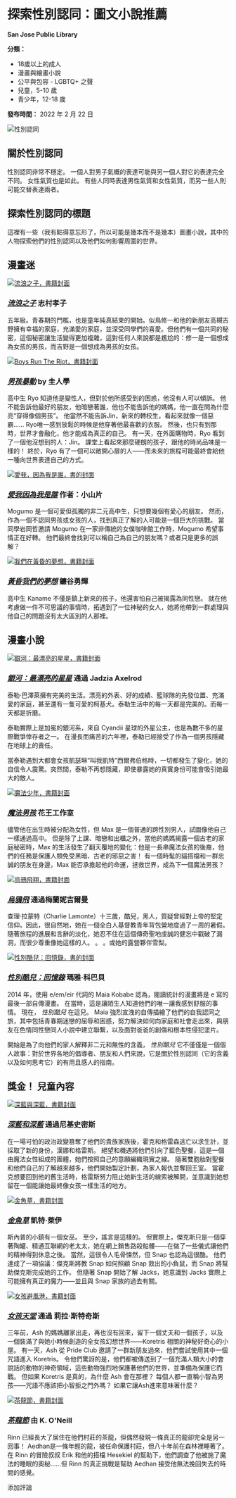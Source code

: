 # 探索性別認同：圖文小說推薦

**San Jose Public Library**

**分類：**
- 18歲以上的成人
- 漫畫與繪畫小說
- 公平與包容 - LGBTQ+ 之聲
- 兒童，5-10 歲
- 青少年，12-18 歲

**發布時間：** 2022 年 2 月 22 日

![性別認同](https://d4804za1f1gw.cloudfront.net/wp-content/uploads/sites/142/2023/07/gender.jpg)

## 關於性別認同

性別認同非常不穩定。 一個人對男子氣概的表達可能與另一個人對它的表達完全不同。 女性氣質也是如此。 有些人同時表達男性氣質和女性氣質，而另一些人則可能交替表達兩者。

## 探索性別認同的標題

這裡有一些（我有點得意忘形了，所以可能是幾本而不是幾本）圖畫小說，其中的人物探索他們的性別認同以及他們如何影響周圍的世界。

## 漫畫迷

[![流浪之子，書籍封面](https://contentcafe2.btol.com/ContentCafe/Jacket.aspx?UserID=ContentCafeClient&Password=Client&Return=T&Type=M&Value=9781606994160)](https://linkencore.iii.com/iii/encore/record/C__Rb32303772__Swandering%20son__Orightresult__U__X6;jsessionid=B56DE83FB6B3D38230B0647E798AE12D?lang=eng&suite=def)

### _[流浪之子](https://linkencore.iii.com/iii/encore/record/C__Rb32303772__Swandering%20son__Orightresult__U__X6;jsessionid=B56DE83FB6B3D38230B0647E798AE12D?lang=eng&suite=def)_ 志村孝子

五年級。青春期的門檻，也是童年純真結束的開始。似鳥修一和他的新朋友高槻吉野擁有幸福的家庭，充滿愛的家庭，並深受同學們的喜愛。但他們有一個共同的秘密，這個秘密讓生活變得更加複雜，這對任何人來說都是尷尬的：修一是一個想成為女孩的男孩，而吉野是一個想成為男孩的女孩。

[![Boys Run The Riot，書籍封面](https://contentcafe2.btol.com/ContentCafe/Jacket.aspx?UserID=ContentCafeClient&Password=Client&Return=T&Type=M&Value=9781646512485)](https://sjpl.bibliocommons.com/v2/record/S156C6422379)

### _[男孩暴動](https://sjpl.bibliocommons.com/v2/record/S156C6422379)_ by 圭人學

高中生 Ryo 知道他是變性人，但對於他所感受到的困惑，他沒有人可以傾訴。 他不能告訴他最好的朋友，他暗戀著誰，他也不能告訴他的媽媽，他一直在問為什麼亮“穿得像個男孩”。 他當然不能告訴Jin，新來的轉校生，看起來就像一個惡霸…… Ryo唯一感到放鬆的時候是他穿著他最喜歡的衣服。 然後，也只有到那時，世界才會融化，他才能成為真正的自己。 有一天，在外面購物時，Ryo 看到了一個他沒想到的人：Jin。 課堂上看起來那麼硬朗的孩子，跟他的時尚品味是一樣的！ 終於，Ryo 有了一個可以敞開心扉的人——而未來的旅程可能最終會給他一種向世界表達自己的方式。

[![愛我，因為我是誰，書的封面](https://contentcafe2.btol.com/ContentCafe/Jacket.aspx?UserID=ContentCafeClient&Password=Client&Return=T&Type=M&Value=9781645054672)](https://sjpl.bibliocommons.com/v2/record/S156C6500326)

### _[愛我因為我是誰](https://sjpl.bibliocommons.com/v2/record/S156C6500326)_ 作者：小山片

Mogumo 是一個可愛但孤獨的非二元高中生，只想要幾個有愛心的朋友。 然而，作為一個不認同男孩或女孩的人，找到真正了解的人可能是一個巨大的挑戰。 當同學岩岡哲邀請 Mogumo 在一家非傳統的女僕咖啡館工作時，Mogumo 希望事情正在好轉。 他們最終會找到可以稱自己為自己的朋友嗎？或者只是更多的誤解？

[![我們在黃昏的夢想，書籍封面](https://contentcafe2.btol.com/ContentCafe/Jacket.aspx?UserID=ContentCafeClient&Password=Client&Return=T&Type=M&Value=9781642750607)](https://sjpl.bibliocommons.com/v2/record/S156C5916969)

### _[黃昏我們的夢想](https://sjpl.bibliocommons.com/v2/record/S156C5916969)_ 鐮谷勇輝

高中生 Kaname 不僅是鎮上新來的孩子，他還害怕自己被揭露為同性戀。 就在他考慮做一件不可思議的事情時，拓遇到了一位神秘的女人，她將他帶到一群處理與他自己的問題沒有太大區別的人那裡。

## 漫畫小說

[![銀河：最漂亮的星星，書籍封面](https://contentcafe2.btol.com/ContentCafe/Jacket.aspx?UserID=ContentCafeClient&Password=Client&Return=T&Type=M&Value=9781401298531)](https://sjpl.bibliocommons.com/v2/record/S156C6499506)

### _[銀河：最漂亮的星星](https://sjpl.bibliocommons.com/v2/record/S156C6499506)_ 通過 Jadzia Axelrod

泰勒·巴澤萊擁有完美的生活。漂亮的外表、好的成績、籃球隊的先發位置、充滿愛的家庭，甚至還有一隻可愛的柯基犬。泰勒生活中的每一天都是完美的。而每一天都是折磨。

泰勒實際上是加冕的銀河系，來自 Cyandii 星球的外星公主，也是為數不多的星際戰爭倖存者之一。 在漫長而痛苦的六年裡，泰勒已經接受了作為一個男孩隱藏在地球上的責任。

當泰勒遇到大都會女孩凱瑟琳“叫我凱特”西爾弗伯格時，一切都發生了變化，她的自信令人震驚。突然間，泰勒不再想隱藏，即使暴露她的真實身份可能會吸引她最大的敵人。

[![魔法少年，書籍封面](https://contentcafe2.btol.com/ContentCafe/Jacket.aspx?UserID=ContentCafeClient&Password=Client&Return=T&Type=M&Value=9781338775525)](https://sjpl.bibliocommons.com/v2/record/S156C6272056)

### _[魔法男孩](https://sjpl.bibliocommons.com/v2/record/S156C6272056)_ 花王工作室

儘管他在出生時被分配為女性，但 Max 是一個普通的跨性別男人，試圖像他自己一樣通過高中。 但是除了上課、暗戀和出櫃之外，當他的媽媽揭露一個古老的家庭秘密時，Max 的生活發生了翻天覆地的變化：他是一長串魔法女孩的後裔，他們的任務是保護人類免受黑暗、古老的邪惡之害！ 有一個時髦的貓搭檔和一群忠誠的朋友在身邊，Max 能否承擔起他的命運，拯救世界，成為下一個魔法男孩？

[![烏鴉飛翔，書籍封面](https://contentcafe2.btol.com/ContentCafe/Jacket.aspx?UserID=ContentCafeClient&Password=Client&Return=T&Type=M&Value=9781945820069)](https://sjpl.bibliocommons.com/v2/record/S156C5818269)

### _[烏鴉飛](https://sjpl.bibliocommons.com/v2/record/S156C5818269)_ 通過梅蘭妮吉爾曼

查理·拉蒙特（Charlie Lamonte）十三歲，酷兒，黑人，質疑曾經對上帝的堅定信仰。因此，很自然地，她在一個全白人基督教青年背包營地度過了一周的暑假。隨著旅程的進展和言辭的淡化，她忍不住在這個傳奇聖地虔誠的健忘中戳破了漏洞，而很少尊重像她這樣的人。 。 。或她的露營夥伴雪梨。

[![性別酷兒：回憶錄，書的封面](https://contentcafe2.btol.com/ContentCafe/Jacket.aspx?UserID=ContentCafeClient&Password=Client&Return=T&Type=M&Value=9781549304002)](https://sjpl.bibliocommons.com/v2/record/S156C5880802)

### _[性別酷兒：回憶錄](https://sjpl.bibliocommons.com/v2/record/S156C5880802)_ 瑪雅·科巴貝

2014 年，使用 e/em/eir 代詞的 Maia Kobabe 認為，閱讀統計的漫畫將是 e 寫的最後一部自傳漫畫。 在當時，這是讓陌生人知道他們的唯一讓我感到舒服的事情。 現在， _性別酷兒_ 在這兒。 Maia 強烈宣洩的自傳描繪了他們的自我認同之旅，其中包括青春期迷戀的屈辱和困惑，努力解決如何向家庭和社會走出來，與朋友在色情同性戀同人小說中建立聯繫，以及面對爸爸的創傷和根本性侵犯塗片。

開始是為了向他們的家人解釋非二元和無性的含義， _性別酷兒_ 它不僅僅是一個個人故事：對於世界各地的倡導者、朋友和人們來說，它是關於性別認同（它的含義以及如何思考它）的有用且感人的指南。

## 獎金！ 兒童內容

[![深藍與深藍，書籍封面](https://contentcafe2.btol.com/ContentCafe/Jacket.aspx?UserID=ContentCafeClient&Password=Client&Return=T&Type=M&Value=9780316486019)](https://sjpl.bibliocommons.com/v2/record/S156C6017617)

### _[深藍和深藍](https://sjpl.bibliocommons.com/v2/record/S156C6017617)_ 通過尼基史密斯

在一場可怕的政治政變篡奪了他們的貴族家族後，霍克和格雷森逃亡以求生計，並採取了新的身份，漢娜和格雷斯。 絕望和機遇將他們引向了藍色聖餐，這是一個由魔法女性組成的團體，她們按照自己的意願編織現實之線。 隨著雙胞胎對聖餐和他們自己的了解越來越多，他們開始製定計劃，為家人報仇並奪回王室。 當霍克想要回到他的舊生活時，格雷斯努力阻止她新生活的線索被解開，並意識到她想留在一個能讓她最終像女孩一樣生活的地方。

[![金魚草，書籍封面](https://contentcafe2.btol.com/ContentCafe/Jacket.aspx?UserID=ContentCafeClient&Password=Client&Return=T&Type=M&Value=9781250171122)](https://sjpl.bibliocommons.com/v2/record/S156C5964921)

### _[金魚草](https://sjpl.bibliocommons.com/v2/record/S156C5964921)_ 凱特·萊伊

斯內普的小鎮有一個女巫。 至少，謠言是這樣的。 但實際上，傑克斯只是一個穿著陶罐、精通互聯網的老太太，她在網上銷售路殺骷髏——在做了一些儀式讓他們的精神得到休息之後。 當然，這很令人毛骨悚然，但 Snap 也認為這很酷。 他們達成了一項協議：傑克斯將教 Snap 如何照顧 Snap 救出的小負鼠，而 Snap 將幫助傑克斯完成她的工作。 但隨著 Snap 開始了解 Jacks，她意識到 Jacks 實際上可能擁有真正的魔力——並且與 Snap 家族的過去有關。

[![女孩避風港，書籍封面](https://contentcafe2.btol.com/ContentCafe/Jacket.aspx?UserID=ContentCafeClient&Password=Client&Return=T&Type=M&Value=9781620108659)](https://linkencore.iii.com/iii/encore/record/C__Rb47534109__Sgirl%20haven__P0%2C1__Orightresult__U__X6;jsessionid=4E0AB648B4A0D7D368B84C398358C868?lang=def)

### _[女孩天堂](https://linkencore.iii.com/iii/encore/record/C__Rb47534109__Sgirl%20haven__P0%2C1__Orightresult__U__X6;jsessionid=4E0AB648B4A0D7D368B84C398358C868?lang=def)_ 通過 莉拉·斯特奇斯

三年前，Ash 的媽媽離家出走，再也沒有回來，留下一個丈夫和一個孩子，以及一個裝滿了與她小時候創造的全女孩幻想世界——Koretris 相關的神秘好奇心的小屋。 有一天，Ash 從 Pride Club 邀請了一群新朋友過來，他們嘗試使用其中一個咒語進入 Koretris。 令他們驚訝的是，他們都被傳送到了一個充滿人類大小的會說話的動物的神奇領域，這些動物強烈地保護著他們的世界，並準備為保護它而戰。 但如果 Koretris 是真的，為什麼 Ash 會在那裡？ 每個人都一直稱小智為男孩——咒語不應該把小智拒之門外嗎？ 如果它讓Ash進來意味著什麼？

[![茶龍節，書籍封面](https://contentcafe2.btol.com/ContentCafe/Jacket.aspx?UserID=ContentCafeClient&Password=Client&Return=T&Type=M&Value=9781620106556)](https://sjpl.bibliocommons.com/v2/record/S156C5896213)

### _[茶龍節](https://sjpl.bibliocommons.com/v2/record/S156C5896213)_ 由 K. O'Neill

Rinn 已經長大了居住在他們村莊的茶龍，但偶然發現一條真正的龍卻完全是另一回事！ Aedhan是一條年輕的龍，被任命保護村莊，但八十年前在森林裡睡著了。 在 Rinn 的冒險叔叔 Erik 和他的搭檔 Hesekiel 的幫助下，他們調查了他被施了魔法的睡眠的奧秘……但 Rinn 的真正挑戰是幫助 Aedhan 接受他無法挽回失去的時間的感覺。

添加評論

